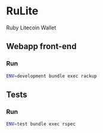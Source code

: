RuLite
============================================
Ruby Litecoin Wallet

Webapp front-end
-----
### Run

```sh
ENV=development bundle exec rackup
```

Tests
-----
### Run

```sh
ENV=test bundle exec rspec
```
